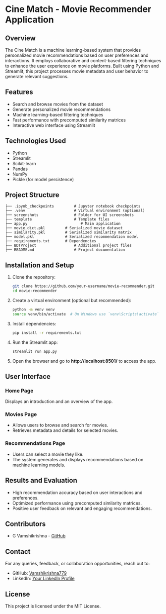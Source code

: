 

# Cine Match - Movie Recommender Application

## Overview  
The Cine Match is a machine learning-based system that provides personalized movie recommendations based on user preferences and interactions. It employs collaborative and content-based filtering techniques to enhance the user experience on movie platforms. Built using Python and Streamlit, this project processes movie metadata and user behavior to generate relevant suggestions.  

## Features  
- Search and browse movies from the dataset  
- Generate personalized movie recommendations  
- Machine learning-based filtering techniques  
- Fast performance with precomputed similarity matrices  
- Interactive web interface using Streamlit  

## Technologies Used  
- Python  
- Streamlit  
- Scikit-learn  
- Pandas  
- NumPy  
- Pickle (for model persistence)  

## Project Structure  
```
├── .ipynb_checkpoints         # Jupyter notebook checkpoints
├── .venv                      # Virtual environment (optional)
├── screenshots                # Folder for UI screenshots
├── template                   # Template files
├── app.py                        # Main application
├── movie_dict.pkl         # Serialized movie dataset
├── similarity.pkl         # Serialized similarity matrix
├── model.pkl              # Serialized recommendation model
├── requirements.txt       # Dependencies
├── BDTProject                 # Additional project files
├── README.md                  # Project documentation
```

## Installation and Setup  
1. Clone the repository:  
   ```sh
   git clone https://github.com/your-username/movie-recommender.git
   cd movie-recommender
   ```
2. Create a virtual environment (optional but recommended):  
   ```sh
   python -m venv venv
   source venv/bin/activate  # On Windows use `venv\Scripts\activate`
   ```
3. Install dependencies:  
   ```sh
   pip install -r requirements.txt
   ```
4. Run the Streamlit app:  
   ```sh
   streamlit run app.py
   ```
5. Open the browser and go to **http://localhost:8501/** to access the app.  

## User Interface  
### Home Page  
Displays an introduction and an overview of the app.  

### Movies Page  
- Allows users to browse and search for movies.  
- Retrieves metadata and details for selected movies.  

### Recommendations Page  
- Users can select a movie they like.  
- The system generates and displays recommendations based on machine learning models.  

## Results and Evaluation  
- High recommendation accuracy based on user interactions and preferences.  
- Optimized performance using precomputed similarity matrices.  
- Positive user feedback on relevant and engaging recommendations.  

## Contributors  
- G Vamshikrishna - [GitHub](https://github.com/Vamshikrishna779)  

## Contact  
For any queries, feedback, or collaboration opportunities, reach out to:  
- GitHub: [Vamshikrishna779](https://github.com/Vamshikrishna779)  
- LinkedIn: [Your LinkedIn Profile](#)  

## License  
This project is licensed under the MIT License.  

